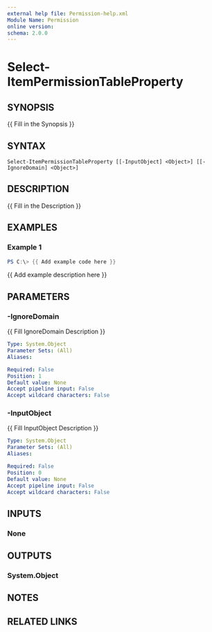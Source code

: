 ```yaml
---
external help file: Permission-help.xml
Module Name: Permission
online version:
schema: 2.0.0
---
```


# Select-ItemPermissionTableProperty

## SYNOPSIS
{{ Fill in the Synopsis }}

## SYNTAX

```
Select-ItemPermissionTableProperty [[-InputObject] <Object>] [[-IgnoreDomain] <Object>]
```

## DESCRIPTION
{{ Fill in the Description }}

## EXAMPLES

### Example 1
```powershell
PS C:\> {{ Add example code here }}
```

{{ Add example description here }}

## PARAMETERS

### -IgnoreDomain
{{ Fill IgnoreDomain Description }}

```yaml
Type: System.Object
Parameter Sets: (All)
Aliases:

Required: False
Position: 1
Default value: None
Accept pipeline input: False
Accept wildcard characters: False
```

### -InputObject
{{ Fill InputObject Description }}

```yaml
Type: System.Object
Parameter Sets: (All)
Aliases:

Required: False
Position: 0
Default value: None
Accept pipeline input: False
Accept wildcard characters: False
```

## INPUTS

### None

## OUTPUTS

### System.Object
## NOTES

## RELATED LINKS
